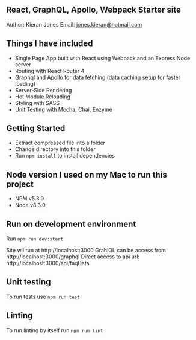 ## React, GraphQL, Apollo, Webpack Starter site

Author: Kieran Jones
Email: jones.kieran@hotmail.com

## Things I have included

* Single Page App built with React using Webpack and an Express Node server
* Routing with React Router 4
* Graphql and Apollo for data fetching (data caching setup for faster loading)
* Server-Side Rendering
* Hot Module Reloading
* Styling with SASS
* Unit Testing with Mocha, Chai, Enzyme

## Getting Started

* Extract compressed file into a folder
* Change directory into this folder
* Run `npm install` to install dependencies

## Node version I used on my Mac to run this project
* NPM v5.3.0
* Node v8.3.0

## Run on development environment

Run `npm run dev:start`

Site wil run at http://localhost:3000
GrahiQL can be access from http://localhost:3000/graphql
Direct access to api url: http://localhost:3000/api/faqData

## Unit testing

To run tests use `npm run test`

## Linting

To run linting by itself run `npm run lint`